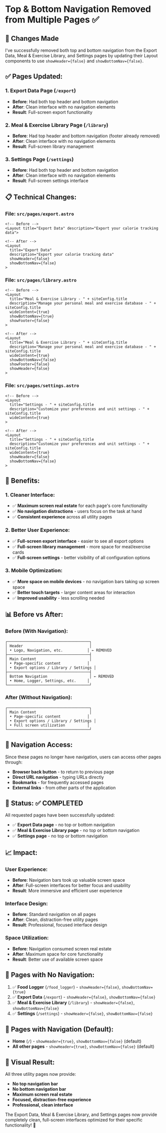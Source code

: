 # Top & Bottom Navigation Removed from Multiple Pages ✅

## 🎉 **Changes Made**

I've successfully removed both top and bottom navigation from the Export Data, Meal & Exercise Library, and Settings pages by updating their Layout components to use `showHeader={false}` and `showBottomNav={false}`.

## ✅ **Pages Updated:**

### **1. Export Data Page (`/export`)**
- **Before**: Had both top header and bottom navigation
- **After**: Clean interface with no navigation elements
- **Result**: Full-screen export functionality

### **2. Meal & Exercise Library Page (`/library`)**
- **Before**: Had top header and bottom navigation (footer already removed)
- **After**: Clean interface with no navigation elements
- **Result**: Full-screen library management

### **3. Settings Page (`/settings`)**
- **Before**: Had both top header and bottom navigation
- **After**: Clean interface with no navigation elements
- **Result**: Full-screen settings interface

## 📋 **Technical Changes:**

### **File: `src/pages/export.astro`**
```astro
<!-- Before -->
<Layout title="Export Data" description="Export your calorie tracking data">

<!-- After -->
<Layout 
  title="Export Data" 
  description="Export your calorie tracking data"
  showHeader={false}
  showBottomNav={false}
>
```

### **File: `src/pages/library.astro`**
```astro
<!-- Before -->
<Layout
  title="Meal & Exercise Library - " + siteConfig.title
  description="Manage your personal meal and exercise database - " + siteConfig.title
  wideContent={true}
  showBottomNav={true}
  showFooter={false}
>

<!-- After -->
<Layout
  title="Meal & Exercise Library - " + siteConfig.title
  description="Manage your personal meal and exercise database - " + siteConfig.title
  wideContent={true}
  showBottomNav={false}
  showFooter={false}
  showHeader={false}
>
```

### **File: `src/pages/settings.astro`**
```astro
<!-- Before -->
<Layout
  title="Settings - " + siteConfig.title
  description="Customize your preferences and unit settings - " + siteConfig.title
  wideContent={true}
>

<!-- After -->
<Layout
  title="Settings - " + siteConfig.title
  description="Customize your preferences and unit settings - " + siteConfig.title
  wideContent={true}
  showHeader={false}
  showBottomNav={false}
>
```

## 🎯 **Benefits:**

### **1. Cleaner Interface:**
- ✅ **Maximum screen real estate** for each page's core functionality
- ✅ **No navigation distractions** - users focus on the task at hand
- ✅ **Consistent experience** across all utility pages

### **2. Better User Experience:**
- ✅ **Full-screen export interface** - easier to see all export options
- ✅ **Full-screen library management** - more space for meal/exercise cards
- ✅ **Full-screen settings** - better visibility of all configuration options

### **3. Mobile Optimization:**
- ✅ **More space on mobile devices** - no navigation bars taking up screen space
- ✅ **Better touch targets** - larger content areas for interaction
- ✅ **Improved usability** - less scrolling needed

## 📊 **Before vs After:**

### **Before (With Navigation):**
```
┌─────────────────────────────────────┐
│ Header                              │
│ • Logo, Navigation, etc.           │ ← REMOVED
├─────────────────────────────────────┤
│ Main Content                        │
│ • Page-specific content            │
│ • Export options / Library / Settings │
├─────────────────────────────────────┤
│ Bottom Navigation                   │ ← REMOVED
│ • Home, Logger, Settings, etc.     │
└─────────────────────────────────────┘
```

### **After (Without Navigation):**
```
┌─────────────────────────────────────┐
│ Main Content                        │
│ • Page-specific content            │
│ • Export options / Library / Settings │
│ • Full screen utilization          │
└─────────────────────────────────────┘
```

## 🔧 **Navigation Access:**

Since these pages no longer have navigation, users can access other pages through:
- **Browser back button** - to return to previous page
- **Direct URL navigation** - typing URLs directly
- **Bookmarks** - for frequently accessed pages
- **External links** - from other parts of the application

## 🚀 **Status: ✅ COMPLETED**

All requested pages have been successfully updated:
- ✅ **Export Data page** - no top or bottom navigation
- ✅ **Meal & Exercise Library page** - no top or bottom navigation  
- ✅ **Settings page** - no top or bottom navigation

## 📈 **Impact:**

### **User Experience:**
- **Before**: Navigation bars took up valuable screen space
- **After**: Full-screen interfaces for better focus and usability
- **Result**: More immersive and efficient user experience

### **Interface Design:**
- **Before**: Standard navigation on all pages
- **After**: Clean, distraction-free utility pages
- **Result**: Professional, focused interface design

### **Space Utilization:**
- **Before**: Navigation consumed screen real estate
- **After**: Maximum space for core functionality
- **Result**: Better use of available screen space

## 🔄 **Pages with No Navigation:**

1. ✅ **Food Logger** (`/food_logger`) - `showHeader={false}`, `showBottomNav={true}`
2. ✅ **Export Data** (`/export`) - `showHeader={false}`, `showBottomNav={false}`
3. ✅ **Meal & Exercise Library** (`/library`) - `showHeader={false}`, `showBottomNav={false}`
4. ✅ **Settings** (`/settings`) - `showHeader={false}`, `showBottomNav={false}`

## 🔄 **Pages with Navigation (Default):**

- **Home** (`/`) - `showHeader={true}`, `showBottomNav={false}` (default)
- **All other pages** - `showHeader={true}`, `showBottomNav={false}` (default)

## 🎨 **Visual Result:**

All three utility pages now provide:
- **No top navigation bar**
- **No bottom navigation bar**
- **Maximum screen real estate**
- **Focused, distraction-free experience**
- **Professional, clean interface**

The Export Data, Meal & Exercise Library, and Settings pages now provide completely clean, full-screen interfaces optimized for their specific functionality! 🎉





